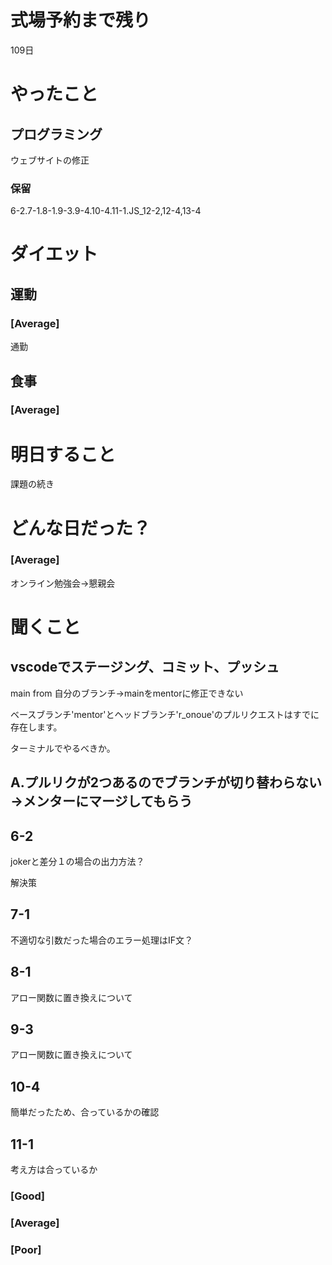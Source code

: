 # 式場予約まで残り

109日

# やったこと

## プログラミング

ウェブサイトの修正

### 保留
6-2.7-1.8-1.9-3.9-4.10-4.11-1.JS_12-2,12-4,13-4

# ダイエット

## 運動 

### [Average]

通勤

## 食事

### [Average]

# 明日すること

課題の続き

# どんな日だった？

### [Average]

オンライン勉強会→懇親会

# 聞くこと

## vscodeでステージング、コミット、プッシュ

main from 自分のブランチ→mainをmentorに修正できない

ベースブランチ'mentor'とヘッドブランチ'r_onoue'のプルリクエストはすでに存在します。

ターミナルでやるべきか。

## A.プルリクが2つあるのでブランチが切り替わらない→メンターにマージしてもらう

## 6-2

jokerと差分１の場合の出力方法？

解決策

## 7-1

不適切な引数だった場合のエラー処理はIF文？


## 8-1

アロー関数に置き換えについて

## 9-3

アロー関数に置き換えについて


## 10-4

簡単だったため、合っているかの確認

## 11-1

考え方は合っているか

### [Good]
### [Average]
### [Poor]
